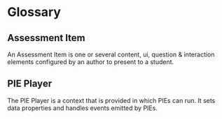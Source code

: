 # Glossary

## Assessment Item
An Assessment Item is one or several content, ui, question & interaction elements configured by an author to present to a student.



## PIE Player
The PIE Player is a context that is provided in which PIEs can run. It sets data properties and handles events emitted by PIEs.

